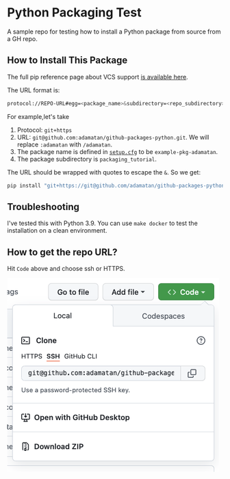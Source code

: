 # Python Packaging Test

A sample repo for testing how to install a Python package from source from a GH repo.

## How to Install This Package

The full pip reference page about VCS support [is available here](https://pip.pypa.io/en/stable/topics/vcs-support/).

The URL format is:

```bash
protocol://REPO-URL#egg=<package_name>&subdirectory=<repo_subdirectory>
```

For example,let's take
1. Protocol: `git+https`
1. URL: `git@github.com:adamatan/github-packages-python.git`. We will replace `:adamatan` with `/adamatan`.
1. The package name is defined in [`setup.cfg`](./packaging_tutorial/setup.cfg) to be `example-pkg-adamatan`.
1. The package subdirectory is `packaging_tutorial`.

The URL should be wrapped with quotes to escape the `&`. So we get:

```bash
pip install "git+https://git@github.com/adamatan/github-packages-python.git#subdirectory=packaging_tutorial&egg=example-pkg-adamatan"
```

## Troubleshooting
I've tested this with Python 3.9. You can use `make docker` to test the installation on a clean environment.

## How to get the repo URL?
Hit `Code` above and choose ssh or HTTPS.

![Repo URL](repo-url.png)
